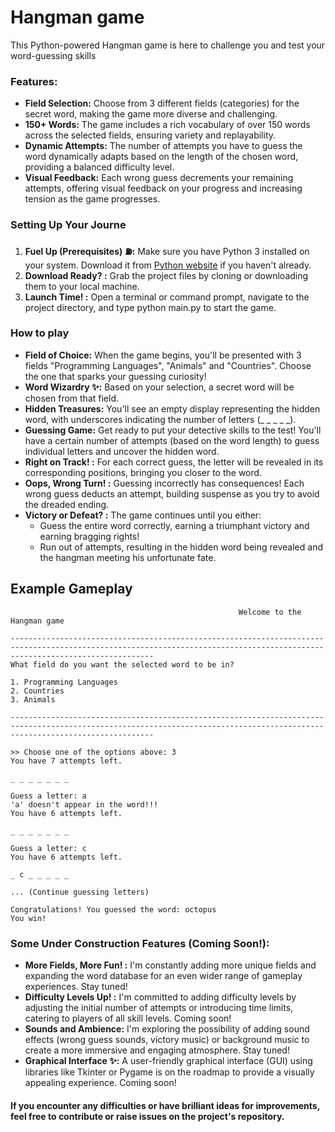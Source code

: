 # Hangman game
This Python-powered Hangman game is here to challenge you and test your word-guessing skills
### Features:
- **Field Selection:** Choose from 3 different fields (categories) for the secret word, making the game more diverse and challenging.
- **150+ Words:** The game includes a rich vocabulary of over 150 words across the selected fields, ensuring variety and replayability.
- **Dynamic Attempts:** The number of attempts you have to guess the word dynamically adapts based on the length of the chosen word, providing a balanced difficulty level.
- **Visual Feedback:** Each wrong guess decrements your remaining attempts, offering visual feedback on your progress and increasing tension as the game progresses.
### Setting Up Your Journe
1. **Fuel Up (Prerequisites) ⛽:** Make sure you have Python 3 installed on your system. Download it from [Python website](https://www.python.org/downloads) if you haven't already.
2. **Download Ready? :**  Grab the project files by cloning or downloading them to your local machine.
3. **Launch Time! :** Open a terminal or command prompt, navigate to the project directory, and type python main.py to start the game.
### How to play
- **Field of Choice:** When the game begins, you'll be presented with 3 fields "Programming Languages", "Animals" and "Countries". Choose the one that sparks your guessing curiosity!
- **Word Wizardry ✨:** Based on your selection, a secret word will be chosen from that field.
- **Hidden Treasures:** You'll see an empty display representing the hidden word, with underscores indicating the number of letters (_ _ _ _ _).
- **Guessing Game:** Get ready to put your detective skills to the test! You'll have a certain number of attempts (based on the word length) to guess individual letters and uncover the hidden word.
- **Right on Track! :** For each correct guess, the letter will be revealed in its corresponding positions, bringing you closer to the word.
- **Oops, Wrong Turn! :** Guessing incorrectly has consequences! Each wrong guess deducts an attempt, building suspense as you try to avoid the dreaded ending.
- **Victory or Defeat? :** The game continues until you either:
   - Guess the entire word correctly, earning a triumphant victory and earning bragging rights!
   - Run out of attempts, resulting in the hidden word being revealed and the hangman meeting his unfortunate fate.
## Example Gameplay
```
                                                   Welcome to the Hangman game

----------------------------------------------------------------------------------------------------------------------------------------------------------------------------
What field do you want the selected word to be in?

1. Programming Languages
2. Countries
3. Animals

----------------------------------------------------------------------------------------------------------------------------------------------------------------------------

>> Choose one of the options above: 3
You have 7 attempts left.

_ _ _ _ _ _ _

Guess a letter: a
'a' doesn't appear in the word!!!
You have 6 attempts left.

_ _ _ _ _ _ _

Guess a letter: c
You have 6 attempts left.

_ c _ _ _ _ _

... (Continue guessing letters)

Congratulations! You guessed the word: octopus
You win!
```
### Some Under Construction Features (Coming Soon!):
- **More Fields, More Fun! :** I'm constantly adding more unique fields and expanding the word database for an even wider range of gameplay experiences. Stay tuned!
- **Difficulty Levels Up! :** I'm committed to adding difficulty levels by adjusting the initial number of attempts or introducing time limits, catering to players of all skill levels. Coming soon!
- **Sounds and Ambience:** I'm exploring the possibility of adding sound effects (wrong guess sounds, victory music) or background music to create a more immersive and engaging atmosphere. Stay tuned!
- **Graphical Interface ✨:** A user-friendly graphical interface (GUI) using libraries like Tkinter or Pygame is on the roadmap to provide a visually appealing experience. Coming soon!

#### If you encounter any difficulties or have brilliant ideas for improvements, feel free to contribute or raise issues on the project's repository.
